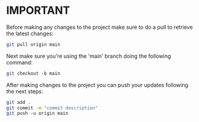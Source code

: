 # IMPORTANT

Before making any changes to the project make sure to do a pull to retrieve the latest changes:

```bash
git pull origin main
```

Next make sure you're using the 'main' branch doing the following command:

```bash
git checkout -b main
```

After making changes to the project you can push your updates following the next steps:

```bash
git add .
git commit -m "commit description"
git push -u origin main
```
